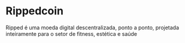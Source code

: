 # Rippedcoin
Ripped é uma moeda digital descentralizada, ponto a ponto, projetada inteiramente para o setor de fitness, estética e saúde
